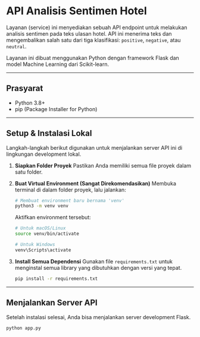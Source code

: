 # API Analisis Sentimen Hotel

Layanan (service) ini menyediakan sebuah API endpoint untuk melakukan analisis sentimen pada teks ulasan hotel. API ini menerima teks dan mengembalikan salah satu dari tiga klasifikasi: `positive`, `negative`, atau `neutral`.

Layanan ini dibuat menggunakan Python dengan framework Flask dan model Machine Learning dari Scikit-learn.

---

## Prasyarat

-   Python 3.8+
-   pip (Package Installer for Python)

---

## Setup & Instalasi Lokal

Langkah-langkah berikut digunakan untuk menjalankan server API ini di lingkungan development lokal.

1.  **Siapkan Folder Proyek**
    Pastikan Anda memiliki semua file proyek dalam satu folder.

2.  **Buat Virtual Environment (Sangat Direkomendasikan)**
    Membuka terminal di dalam folder proyek, lalu jalankan:
    ```bash
    # Membuat environment baru bernama 'venv'
    python3 -m venv venv
    ```
    Aktifkan environment tersebut:
    ```bash
    # Untuk macOS/Linux
    source venv/bin/activate

    # Untuk Windows
    venv\Scripts\activate
    ```

3.  **Install Semua Dependensi**
    Gunakan file `requirements.txt` untuk menginstal semua library yang dibutuhkan dengan versi yang tepat.
    ```bash
    pip install -r requirements.txt
    ```

---

## Menjalankan Server API

Setelah instalasi selesai, Anda bisa menjalankan server development Flask.

```bash
python app.py